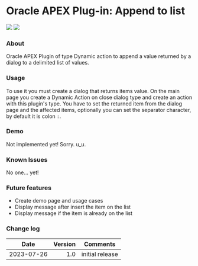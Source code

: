 
# Oracle APEX Plug-in: Append to list
![](https://img.shields.io/badge/Type-Dynamic_Action-orange.svg)  ![](https://img.shields.io/badge/APEX-19.1-success.svg)

### About
Oracle APEX Plugin of type Dynamic action to append a value returned by a dialog to a delimited list of values.

### Usage
To use it you must create a dialog that returns items value.
On the main page you create a Dynamic Action on close dialog type and create an action with this plugin's type.
You have to set the returned item from the dialog page and the affected items, optionally you can set the separator character, by default it is colon `:`.

### Demo
Not implemented yet!  Sorry. u_u.

### Known Issues
No one... yet!

### Future features
* Create demo page and usage cases
* Display message after insert the item on the list
* Display message if the item is already on the list

### Change log
|Date|Version  | Comments |
|--|--:|--|
|2023-07-26|1.0|initial release

